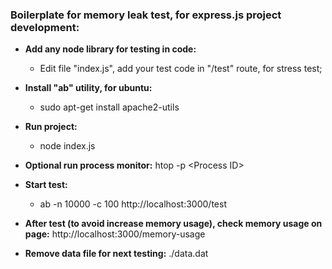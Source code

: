 ### Boilerplate for memory leak test, for express.js project development:
- **Add any node library for testing in code:**
  - Edit file "index.js", add your test code in "/test" route, for stress test;

- **Install "ab" utility, for ubuntu:**
  - sudo apt-get install apache2-utils

- **Run project:**
  - node index.js

- **Optional run process monitor:** htop -p &lt;Process ID&gt;
- **Start test:**
  - ab -n 10000 -c 100 http://localhost:3000/test

- **After test (to avoid increase memory usage), check memory usage on page:** http://localhost:3000/memory-usage

- **Remove data file for next testing:** ./data.dat
